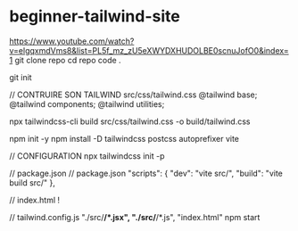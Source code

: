 # beginner-tailwind-site
https://www.youtube.com/watch?v=elgqxmdVms8&list=PL5f_mz_zU5eXWYDXHUDOLBE0scnuJofO0&index=1 
git clone repo
cd repo
code .

git init

// CONTRUIRE SON TAILWIND
src/css/tailwind.css
@tailwind base;
@tailwind components;
@tailwind utilities;


npx tailwindcss-cli build src/css/tailwind.css -o build/tailwind.css

npm init -y
npm install -D tailwindcss postcss autoprefixer vite

// CONFIGURATION
npx tailwindcss init -p

// package.json
// package.json
"scripts": {
    "dev": "vite src/",
	"build": "vite build src/"
  },

// index.html !  
<link href="css/tailwind.css" rel="stylesheet">

// tailwind.config.js
"./src/**/*.jsx", "./src/**/*.js",  "index.html"
npm start